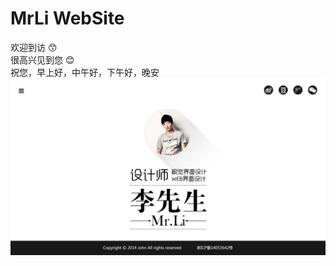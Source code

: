 # MrLi WebSite
欢迎到访 :kissing_smiling_eyes: <br/>
很高兴见到您 :blush: <br/>
祝您，早上好，中午好，下午好，晚安
![index](https://github.com/Mr-LiXianSheng/MrLiWebSite/blob/master/images/index.jpg "个人首页")